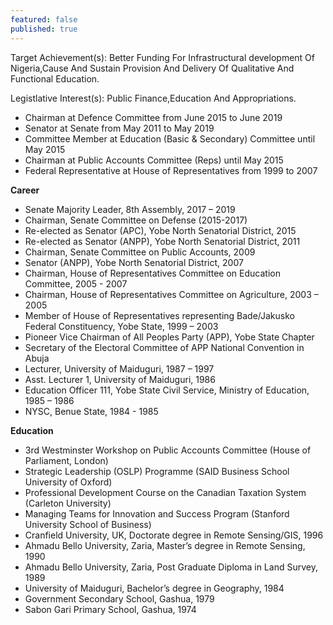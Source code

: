 ```yaml
---
featured: false
published: true
---
```

Target Achievement(s): Better Funding For Infrastructural development Of Nigeria,Cause And Sustain Provision And Delivery Of Qualitative And Functional Education.

Legistlative Interest(s): Public Finance,Education And Appropriations.

* Chairman at Defence Committee from June 2015 to June 2019
* Senator at Senate from May 2011 to May 2019
* Committee Member at Education (Basic & Secondary) Committee until May 2015
* Chairman at Public Accounts Committee (Reps) until May 2015
* Federal Representative at House of Representatives from 1999 to 2007

**Career**

* Senate Majority Leader, 8th Assembly, 2017 – 2019
* Chairman, Senate Committee on Defense (2015-2017) 
* Re-elected as Senator (APC), Yobe North Senatorial District, 2015
* Re-elected as Senator (ANPP), Yobe North Senatorial District, 2011
* Chairman, Senate Committee on Public Accounts, 2009
* Senator (ANPP), Yobe North Senatorial District, 2007
* Chairman, House of Representatives Committee on Education Committee, 2005 - 2007
* Chairman, House of Representatives Committee on Agriculture, 2003 – 2005
* Member of House of Representatives representing Bade/Jakusko Federal Constituency, Yobe State, 1999 – 2003
* Pioneer Vice Chairman of All Peoples Party (APP), Yobe State Chapter
* Secretary of the Electoral Committee of APP National Convention in Abuja
* Lecturer, University of Maiduguri, 1987 – 1997
* Asst. Lecturer 1, University of Maiduguri, 1986
* Education Officer 111, Yobe State Civil Service, Ministry of Education, 1985 – 1986
* NYSC, Benue State, 1984 - 1985

**Education**

* 3rd Westminster Workshop on Public Accounts Committee (House of Parliament, London)
* Strategic Leadership (OSLP) Programme (SAID Business School University of Oxford)
* Professional Development Course on the Canadian Taxation System (Carleton University)
* Managing Teams for Innovation and Success Program (Stanford University School of Business)
* Cranfield University, UK, Doctorate degree in Remote Sensing/GIS, 1996
* Ahmadu Bello University, Zaria, Master’s degree in Remote Sensing, 1990
* Ahmadu Bello University, Zaria, Post Graduate Diploma in Land Survey, 1989
* University of Maiduguri, Bachelor’s degree in Geography, 1984
* Government Secondary School, Gashua, 1979
* Sabon Gari Primary School, Gashua, 1974
